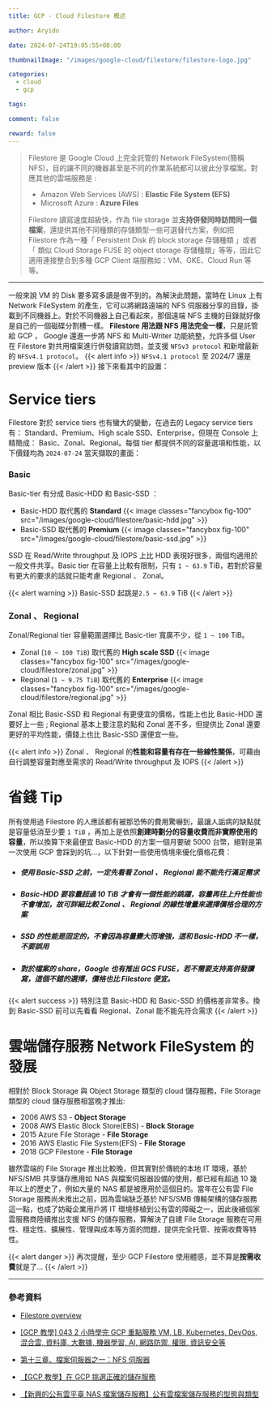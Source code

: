 ```yaml
---
title: GCP - Cloud Filestore 概述

author: Aryido

date: 2024-07-24T19:05:55+08:00

thumbnailImage: "/images/google-cloud/filestore/filestore-logo.jpg"

categories:
  - cloud
  - gcp

tags:

comment: false

reward: false
---
```


<!--BODY-->

> Filestore 是 Google Cloud 上完全託管的 Network FileSystem(簡稱 NFS)，目的讓不同的機器甚至是不同的作業系統都可以彼此分享檔案。對應其他的雲端服務是 :
>
> - Amazon Web Services (AWS) : **Elastic File System (EFS)**
> - Microsoft Azure : **Azure Files**
>
> Filestore 讀寫速度超級快，作為 file storage 並**支持併發同時訪問同一個檔案**，還提供其他不同種類的存儲類型一些可選替代方案，例如把 Filestore 作為一種「 Persistent Disk 的 block storage 存儲種類 」或者「 類似 Cloud Storage FUSE 的 object storage 存儲種類」等等，因此它適用連接整合到多種 GCP Client 端服務如：VM、GKE、Cloud Run 等等。

<!--more-->

---

一般來說 VM 的 Disk 要多寫多讀是做不到的。為解決此問題，當時在 Linux 上有 Network FileSystem 的產生，它可以將網路遠端的 NFS 伺服器分享的目錄，掛載到不同機器上。對於不同機器上自己看起來，那個遠端 NFS 主機的目錄就好像是自己的一個磁碟分割槽一樣。 **Filestore 用法跟 NFS 用法完全一樣**，只是託管給 GCP ， Google 還進一步將 NFS 和 Multi-Writer 功能統整，允許多個 User 在 Filestore 對共用檔案進行併發讀寫訪問，並支援 `NFSv3 protocol` 和新增最新的 `NFSv4.1 protocol`。
{{< alert info >}}
`NFSv4.1 protocol` 至 2024/7 還是 preview 版本
{{< /alert >}}
接下來看其中的設置：

# Service tiers

Filestore 對於 service tiers 也有蠻大的變動，在過去的 Legacy service tiers 有： Standard、Premium、High scale SSD、Enterprise，但現在 Console 上精簡成： Basic、Zonal、Regional。每個 tier 都提供不同的容量選項和性能，以下價錢均為 `2024-07-24` 當天擷取的畫面：

### Basic

Basic-tier 有分成 Basic-HDD 和 Basic-SSD ：

- Basic-HDD 取代舊的 **Standard**
  {{< image classes="fancybox fig-100" src="/images/google-cloud/filestore/basic-hdd.jpg" >}}
- Basic-SSD 取代舊的 **Premium**
  {{< image classes="fancybox fig-100" src="/images/google-cloud/filestore/basic-ssd.jpg" >}}

SSD 在 Read/Write throughput 及 IOPS 上比 HDD 表現好很多，兩個均適用於一般文件共享。Basic tier 在容量上比較有限制，只有 `1 ~ 63.9` TiB，若對於容量有更大的要求的話就只能考慮 Regional 、 Zonal。

{{< alert warning >}}
Basic-SSD 起跳是`2.5 ~ 63.9` TiB
{{< /alert >}}

### Zonal 、 Regional

Zonal/Regional tier 容量範圍選擇比 Basic-tier 寬廣不少，從 `1 ~ 100` TiB。

- Zonal (`10 ~ 100 TiB`) 取代舊的 **High scale SSD**
  {{< image classes="fancybox fig-100" src="/images/google-cloud/filestore/zonal.jpg" >}}
- Regional (`1 ~ 9.75 TiB`) 取代舊的 **Enterprise**
  {{< image classes="fancybox fig-100" src="/images/google-cloud/filestore/regional.jpg" >}}

Zonal 相比 Basic-SSD 和 Regional 有更便宜的價格，性能上也比 Basic-HDD 還要好上一些 ; Regional 基本上要注意的點和 Zonal 差不多，但提供比 Zonal 還要更好的平均性能，價錢上也比 Basic-SSD 還便宜一些。

{{< alert info >}}
Zonal 、 Regional 的**性能和容量有存在一些線性關係**，可藉由自行調整容量對應至需求的 Read/Write throughput 及 IOPS
{{< /alert >}}

# 省錢 Tip

所有使用過 Filestore 的人應該都有被那恐怖的費用驚嚇到，最讓人詬病的缺點就是容量低消至少要 `1 TiB` ，再加上是依照**創建時劃分的容量收費而非實際使用的容量**，所以換算下來最便宜 Basic-HDD 的方案一個月要破 5000 台幣，絕對是第一次使用 GCP 會踩到的坑...，以下針對一些使用情境來優化價格花費：

- ##### 使用 Basic-SSD 之前，一定先看看 Zonal 、 Regional 能不能先行滿足需求

- ##### Basic-HDD 要容量超過 10 TiB 才會有一個性能的跳躍，容量再往上升性能也不會增加，故可詳細比較 Zonal 、 Regional 的線性增量來選擇價格合理的方案

- ##### SSD 的性能是固定的，不會因為容量變大而增強，這和 Basic-HDD 不一樣，不要誤用

- ##### 對於檔案的 share，Google 也有推出 GCS FUSE，若不需要支持高併發讀寫，這個不錯的選擇，價格也比 Filestore 便宜。

{{< alert success >}}
特別注意 Basic-HDD 和 Basic-SSD 的價格差非常多。換到 Basic-SSD 前可以先看看 Regional、Zonal 能不能先符合需求
{{< /alert >}}

# 雲端儲存服務 Network FileSystem 的發展

相對於 Block Storage 與 Object Storage 類型的 cloud 儲存服務，File Storage 類型的 cloud 儲存服務相當晚才推出:

- 2006 AWS S3 - **Object Storage**
- 2008 AWS Elastic Block Store(EBS) - **Block Storage**
- 2015 Azure File Storage - **File Storage**
- 2016 AWS Elastic File System(EFS) - **File Storage**
- 2018 GCP Filestore - **File Storage**

雖然雲端的 File Storage 推出比較晚，但其實對於傳統的本地 IT 環境，基於 NFS/SMB 共享儲存應用如 NAS 與檔案伺服器設備的使用，都已經有超過 10 幾年以上的歷史了，例如大量的 NAS 都是被應用於這個目的。當年在公有雲 File Storage 服務尚未推出之前，因為雲端缺乏基於 NFS/SMB 傳輸架構的儲存服務這一點，也成了妨礙企業用戶將 IT 環境移植到公有雲的障礙之一，因此後續個家雲服務商陸續推出支援 NFS 的儲存服務，算解決了自建 File Storage 服務在可用性、穩定性、擴展性、管理與成本等方面的問題，提供完全托管、按需收費等特性。

{{< alert danger >}}
再次提醒，至少 GCP Filestore 使用體感，並不算是**按需收費**就是了...
{{< /alert >}}

---

### 參考資料

- [Filestore overview ](https://cloud.google.com/filestore/docs/overview)

- [[GCP 教學] 043 2 小時學完 GCP 重點服務 VM, LB, Kubernetes, DevOps, 混合雲, 資料庫, 大數據, 機器學習, AI, 網路防禦, 權限, 資訊安全等](https://www.youtube.com/watch?v=hQE14DX4LHQ&t=134s)

- [第十三章、檔案伺服器之一：NFS 伺服器](https://linux.vbird.org/linux_server/centos6/0330nfs.php)

- [【GCP 教學】在 GCP 挑選正確的儲存服務](https://mile.cloud/zh/resources/blog/google-cloud-platform-block%20storage_710)

- [【新興的公有雲平臺 NAS 檔案儲存服務】公有雲檔案儲存服務的型態與類型](https://www.ithome.com.tw/tech/141356)
